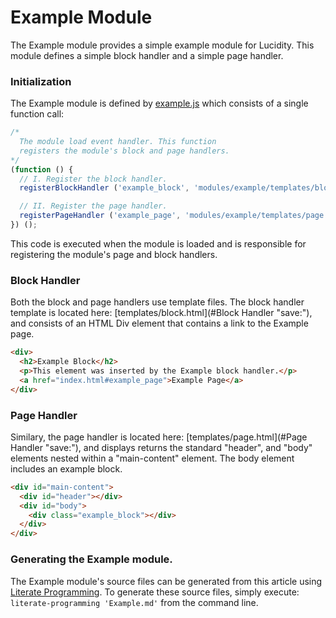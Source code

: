 Example Module
==============

The Example module provides a simple example module for Lucidity. This module defines a simple block handler and a simple page handler. 

### Initialization

The Example module is defined by [example.js](#Initialization "save:") which consists of a single function call:

```javascript
/*
  The module load event handler. This function
  registers the module's block and page handlers.
*/
(function () {
  // I. Register the block handler.
  registerBlockHandler ('example_block', 'modules/example/templates/block.html');

  // II. Register the page handler.
  registerPageHandler ('example_page', 'modules/example/templates/page.html');
}) ();
```

This code is executed when the module is loaded and is responsible for registering the module's page and block handlers.

### Block Handler

Both the block and page handlers use template files. The block handler template is located here: [templates/block.html](#Block Handler "save:"), and consists of an HTML Div element that contains a link to the Example page.

```html
<div>
  <h2>Example Block</h2>
  <p>This element was inserted by the Example block handler.</p>
  <a href="index.html#example_page">Example Page</a>
</div>
```

### Page Handler

Similary, the page handler is located here: [templates/page.html](#Page Handler "save:"), and displays returns the standard "header", and "body" elements nested within a "main-content" element. The body element includes an example block.

```html
<div id="main-content">
  <div id="header"></div>
  <div id="body">
    <div class="example_block"></div>
  </div>
</div>
```

### Generating the Example module.

The Example module's source files can be generated from this article using [Literate Programming](https://github.com/jostylr/literate-programming). To generate these source files, simply execute: `literate-programming 'Example.md'` from the command line.
